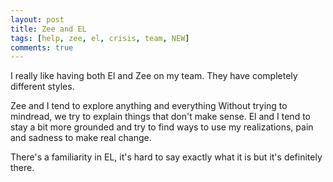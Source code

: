 ```yaml
---
layout: post
title: Zee and EL
tags: [help, zee, el, crisis, team, NEW]
comments: true
---
```

I really like having both El and Zee on my team. They have completely different styles.   
   
Zee and I tend to explore anything and everything Without trying to mindread, we try to explain things that don't make sense.
El and I tend to stay a bit more grounded and try to find ways to use my realizations, pain and sadness to make real change. 

There's a familiarity in EL, it's hard to say exactly what it is but it's definitely there.